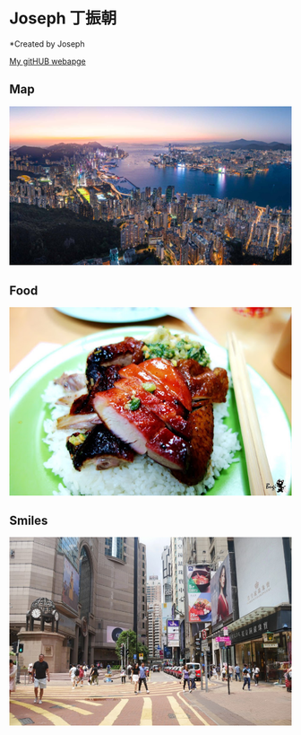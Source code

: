 
# Joseph 丁振朝

*Created by Joseph

[My gitHUB webapge](https://s6.aconvert.com/convert/p3r68-cdx67/az2dr-fq24c.html)


## Map

![image](https://github.com/james61405/image/blob/main/the-charm-of-the-bright-city-1920x1080.jpg?raw=true)


## Food

![image](https://github.com/james61405/image/blob/main/DSC02216_%E5%89%AF%E6%9C%AC.jpg?raw=true)

## Smiles
![image](https://github.com/james61405/image/blob/main/batch_HokngKong_Times-Square_P1220576.jpg?raw=true)
